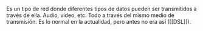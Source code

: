 Es un tipo de red donde diferentes tipos de datos pueden ser transmitidos a través de ella. Audio, video, etc. Todo a través del mismo medio de transmisión. Es lo normal en la actualidad, pero antes no era así ([[DSL]]).
